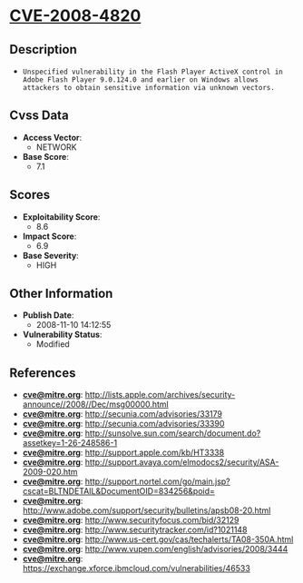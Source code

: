 
# [CVE-2008-4820](http://lists.apple.com/archives/security-announce//2008//Dec/msg00000.html)

## Description

- `Unspecified vulnerability in the Flash Player ActiveX control in Adobe Flash Player 9.0.124.0 and earlier on Windows allows attackers to obtain sensitive information via unknown vectors.`

## Cvss Data

- **Access Vector**:
  - NETWORK
- **Base Score**:
  - 7.1

## Scores

- **Exploitability Score**:
  - 8.6
- **Impact Score**:
  - 6.9
- **Base Severity**:
  - HIGH

## Other Information

- **Publish Date**:
  - 2008-11-10 14:12:55
- **Vulnerability Status**:
  - Modified

## References

- **cve@mitre.org**: http://lists.apple.com/archives/security-announce//2008//Dec/msg00000.html
- **cve@mitre.org**: http://secunia.com/advisories/33179
- **cve@mitre.org**: http://secunia.com/advisories/33390
- **cve@mitre.org**: http://sunsolve.sun.com/search/document.do?assetkey=1-26-248586-1
- **cve@mitre.org**: http://support.apple.com/kb/HT3338
- **cve@mitre.org**: http://support.avaya.com/elmodocs2/security/ASA-2009-020.htm
- **cve@mitre.org**: http://support.nortel.com/go/main.jsp?cscat=BLTNDETAIL&DocumentOID=834256&poid=
- **cve@mitre.org**: http://www.adobe.com/support/security/bulletins/apsb08-20.html
- **cve@mitre.org**: http://www.securityfocus.com/bid/32129
- **cve@mitre.org**: http://www.securitytracker.com/id?1021148
- **cve@mitre.org**: http://www.us-cert.gov/cas/techalerts/TA08-350A.html
- **cve@mitre.org**: http://www.vupen.com/english/advisories/2008/3444
- **cve@mitre.org**: https://exchange.xforce.ibmcloud.com/vulnerabilities/46533
